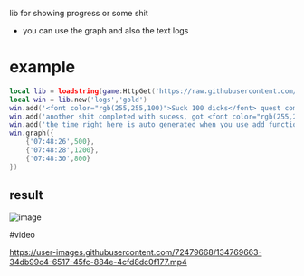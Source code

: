 lib for showing progress or some shit
* you can use the graph and also the text logs

# example
```lua
local lib = loadstring(game:HttpGet('https://raw.githubusercontent.com/loglizzy/graph-logs/main/main.lua'))()
local win = lib.new('logs','gold')
win.add('<font color="rgb(255,255,100)">Suck 100 dicks</font> quest completed, got 500 gold')
win.add('another shit completed with sucess, got <font color="rgb(255,255,100)">700</font> bucks')
win.add('the time right here is auto generated when you use add function')
win.graph({
    {'07:48:26',500},
    {'07:48:28',1200},
    {'07:48:30',800}
})
```
## result
![image](https://user-images.githubusercontent.com/72479668/134770750-9f6124e9-9250-4b3d-a138-2c2ac2b605ea.png)

#video

https://user-images.githubusercontent.com/72479668/134769663-34db99c4-6517-45fc-884e-4cfd8dc0f177.mp4

